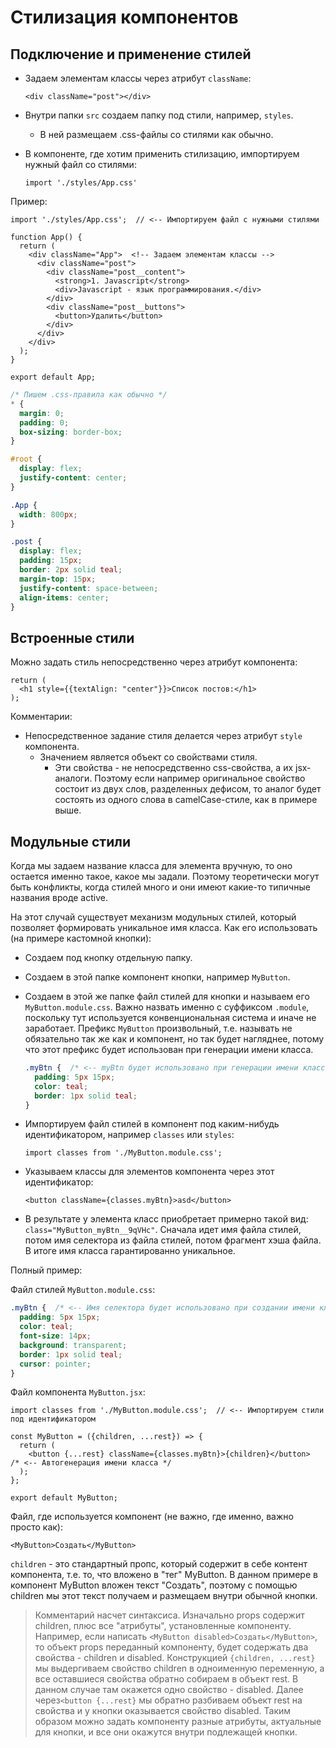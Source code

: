 # Стилизация компонентов

## Подключение и применение стилей

* Задаем элементам классы через атрибут `className`:

  ```react
  <div className="post"></div>
  ```

* Внутри папки `src` создаем папку под стили, например, `styles`.

  * В ней размещаем .css-файлы со стилями как обычно.

* В компоненте, где хотим применить стилизацию, импортируем нужный файл со стилями:

  ```react
  import './styles/App.css'
  ```

Пример:

```react
import './styles/App.css';  // <-- Импортируем файл с нужными стилями

function App() {
  return (
    <div className="App">  <!-- Задаем элементам классы -->
      <div className="post">
        <div className="post__content">
          <strong>1. Javascript</strong>
          <div>Javascript - язык программирования.</div>
        </div>
        <div className="post__buttons">
          <button>Удалить</button>
        </div>
      </div>
    </div>
  );
}

export default App;
```

```css
/* Пишем .css-правила как обычно */
* {
  margin: 0;
  padding: 0;
  box-sizing: border-box;
}

#root {
  display: flex;
  justify-content: center;
}

.App {
  width: 800px;
}

.post {
  display: flex;
  padding: 15px;
  border: 2px solid teal;
  margin-top: 15px;
  justify-content: space-between;
  align-items: center;
}
```

## Встроенные стили

Можно задать стиль непосредственно через атрибут компонента:

```react
return (
  <h1 style={{textAlign: "center"}}>Список постов:</h1>
);
```

Комментарии:

* Непосредственное задание стиля делается через атрибут `style` компонента.
  * Значением является объект со свойствами стиля.
    * Эти свойства - не непосредственно css-свойства, а их jsx-аналоги. Поэтому если например оригинальное свойство состоит из двух слов, разделенных дефисом, то аналог будет состоять из одного слова в camelCase-стиле, как в примере выше.

## Модульные стили

Когда мы задаем название класса для элемента вручную, то оно остается именно такое, какое мы задали. Поэтому теоретически могут быть конфликты, когда стилей много и они имеют какие-то типичные названия вроде active.

На этот случай существует механизм модульных стилей, который позволяет формировать уникальное имя класса. Как его использовать (на примере кастомной кнопки):

* Создаем под кнопку отдельную папку.

* Создаем в этой папке компонент кнопки, например `MyButton`.

* Создаем в этой же папке файл стилей для кнопки и называем его `MyButton.module.css`. Важно назвать именно с суффиксом `.module`, поскольку тут используется конвенциональная система и иначе не заработает. Префикс `MyButton` произвольный, т.е. называть не обязательно так же как и компонент, но так будет нагляднее, потому что этот префикс будет использован при генерации имени класса.

  ```css
  .myBtn {  /* <-- myBtn будет использовано при генерации имени класса */
    padding: 5px 15px;
    color: teal;
    border: 1px solid teal;
  }
  ```

* Импортируем файл стилей в компонент под каким-нибудь идентификатором, например `classes` или `styles`:

  ```react
  import classes from './MyButton.module.css';
  ```

* Указываем классы для элементов компонента через этот идентификатор:

  ```react
  <button className={classes.myBtn}>asd</button> 
  ```

* В результате у элемента класс приобретает примерно такой вид: `class="MyButton_myBtn__9qVHc"`. Сначала идет имя файла стилей, потом имя селектора из файла стилей, потом фрагмент хэша файла. В итоге имя класса гарантированно уникальное.

Полный пример:

Файл стилей `MyButton.module.css`:

```css
.myBtn {  /* <-- Имя селектора будет использовано при создании имени класса */
  padding: 5px 15px;
  color: teal;
  font-size: 14px;
  background: transparent;
  border: 1px solid teal;
  cursor: pointer;
}
```

Файл компонента `MyButton.jsx`:

```react
import classes from './MyButton.module.css';  // <-- Импортируем стили под идентификатором

const MyButton = ({children, ...rest}) => {
  return (
    <button {...rest} className={classes.myBtn}>{children}</button>  /* <-- Автогенерация имени класса */
  );
};

export default MyButton;
```

Файл, где используется компонент (не важно, где именно, важно просто как):

```react
<MyButton>Создать</MyButton>
```

`children` - это стандартный пропс, который содержит в себе контент компонента, т.е. то, что вложено в "тег" MyButton. В данном примере в компонент MyButton вложен текст "Создать", поэтому с помощью children мы этот текст получаем и размещаем внутри обычной кнопки.

> Комментарий насчет синтаксиса. Изначально props содержит children, плюс все "атрибуты", установленные компоненту. Например, если написать `<MyButton disabled>Создать</MyButton>`, то объект props переданный компоненту, будет содержать два свойства - children и disabled. Конструкцией `{children, ...rest}` мы выдергиваем свойство children в одноименную переменную, а все оставшиеся свойства обратно собираем в объект rest. В данном случае там окажется одно свойство - disabled. Далее через`<button {...rest}` мы обратно разбиваем объект rest на свойства и у кнопки оказывается свойство disabled. Таким образом можно задать компоненту разные атрибуты, актуальные для кнопки, и все они окажутся внутри подлежащей кнопки.